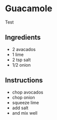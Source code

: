 # Guacamole

Test

## Ingredients

* 2 avacados
* 1 lime
* 2 tsp salt
* 1/2 onion

## Instructions

* chop avocados
* chop onion
* squeeze lime
* add salt
* and mix well
